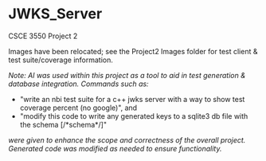 # JWKS_Server
CSCE 3550 Project 2

Images have been relocated; see the Project2 Images folder for test client & test suite/coverage information.
 
*Note: AI was used within this project as a tool to aid in test generation & database integration. Commands such as:*
* "write an nbi test suite for a c++ jwks server with a way to show test coverage percent (no google)", and
* "modify this code to write any generated keys to a sqlite3 db file with the schema [/\*schema*/\]" 

*were given to enhance the scope and correctness of the overall project. Generated code was modified as needed to ensure functionality.*
